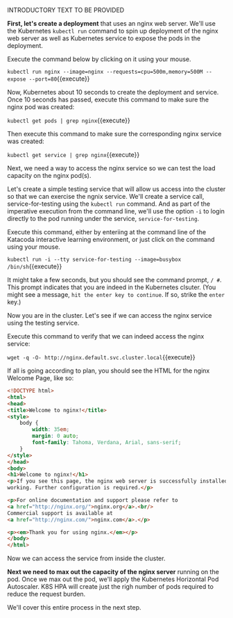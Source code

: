INTRODUCTORY TEXT TO BE PROVIDED

**First, let's create a deployment** that uses an nginx web server. We'll use the Kubernetes `kubectl run` command
to spin up deployment of the nginx web server as well as Kubernetes service to expose the pods in the deployment.

Execute the command below by clicking on it using your mouse.

`kubectl run nginx --image=nginx --requests=cpu=500m,memory=500M --expose --port=80`{{execute}}

Now, Kubernetes about 10 seconds to create the deployment and service. Once 10 seconds has passed, execute this
command to make sure the nginx pod was created:

`kubectl get pods | grep nginx`{{execute}}

Then execute this command to make sure the corresponding nginx service was created:

`kubectl get service | grep nginx`{{execute}}

Next, we need a way to access the nginx service so we can test the load 
capacity on the nginx pod(s).

Let's create a simple testing service that will allow us access into the cluster so that we can exercise
the ngnix service. We'll create a service call, service-for-testing using the `kubectl run` command. And
as part of the imperative execution from the command line, we'll use the option `-i` to login directly
to the pod running under the service, `service-for-testing`.

Execute this command, either by enteriing at the command line of the Katacoda interactive learning
environment, or just click on the command using your mouse.

`kubectl run -i --tty service-for-testing --image=busybox /bin/sh`{{execute}}

It might take a few seconds, but you should see the command prompt, `/ #`. This prompt indicates
that you are indeed in the Kubernetes clsuter. (You might see a message, `hit the enter key to continue`. If so, strike the
`enter` key.)

Now you are in the cluster. Let's see if we can access the nginx service using the testing service.

Execute this command to verify that we can indeed access the nginx service:

`wget -q -O- http://nginx.default.svc.cluster.local`{{execute}}

If all is going according to plan, you should see the HTML for the nginx Welcome Page, like so:

```HTML
<!DOCTYPE html>
<html>
<head>
<title>Welcome to nginx!</title>
<style>
    body {
        width: 35em;
        margin: 0 auto;
        font-family: Tahoma, Verdana, Arial, sans-serif;
    }
</style>
</head>
<body>
<h1>Welcome to nginx!</h1>
<p>If you see this page, the nginx web server is successfully installed and
working. Further configuration is required.</p>

<p>For online documentation and support please refer to
<a href="http://nginx.org/">nginx.org</a>.<br/>
Commercial support is available at
<a href="http://nginx.com/">nginx.com</a>.</p>

<p><em>Thank you for using nginx.</em></p>
</body>
</html>
```
Now we can access the service from inside the cluster.


**Next we need to max out the capacity of the nginx server**
running on the pod. Once we max out the pod, we'll apply the Kubernetes Horizontal Pod Autoscaler.
K8S HPA will create just the righ number of pods required to reduce the request burden.

We'll cover this entire process in the next step.


